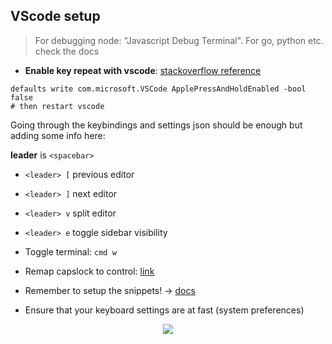 ## VScode setup

<blockquote>
  For debugging node: "Javascript Debug Terminal". For go, python etc. check the docs
</blockquote>

- **Enable key repeat with vscode**: [stackoverflow reference](https://stackoverflow.com/questions/39972335/how-do-i-press-and-hold-a-key-and-have-it-repeat-in-vscode)

```shell
defaults write com.microsoft.VSCode ApplePressAndHoldEnabled -bool false
# then restart vscode
```

Going through the keybindings and settings json should be enough but adding some info here:

**leader** is `<spacebar>`

- `<leader> [` previous editor
- `<leader> ]` next editor
- `<leader> v` split editor
- `<leader> e` toggle sidebar visibility

- Toggle terminal: `cmd w`
- Remap capslock to control: [link](https://dev.to/andy4thehuynh/vim-tip-remap-caps-lock-to-control-3ih8)

- Remember to setup the snippets! -> [docs](https://code.visualstudio.com/docs/editor/userdefinedsnippets#:~:text=In%20Visual%20Studio%20Code%2C%20snippets,Snippet%20in%20the%20Command%20Palette.&text=tabCompletion%22%3A%20%22on%22%20%2C,Tab%20to%20insert%20a%20snippet.)
- Ensure that your keyboard settings are at fast (system preferences)

<p align="center"> <img src="https://user-images.githubusercontent.com/22555088/139585698-956a4554-1fac-4dba-867d-4d6a1508b1ab.png">  </p>
